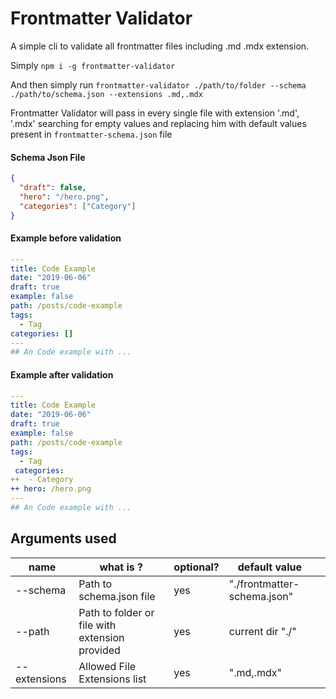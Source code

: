 # Frontmatter Validator

A simple cli to validate all frontmatter files including .md .mdx extension.

Simply `npm i -g frontmatter-validator`

And then simply run `frontmatter-validator ./path/to/folder --schema ./path/to/schema.json --extensions .md,.mdx`

Frontmatter Validator will pass in every single file with extension '.md', '.mdx' searching for empty values and replacing him with default values present in `frontmatter-schema.json` file

#### Schema Json File

```json
{
  "draft": false,
  "hero": "/hero.png",
  "categories": ["Category"]
}
```

#### Example before validation

```yml
---
title: Code Example
date: "2019-06-06"
draft: true
example: false
path: /posts/code-example
tags:
  - Tag
categories: []
---
## An Code example with ...
```

#### Example after validation

```yml
---
title: Code Example
date: "2019-06-06"
draft: true
example: false
path: /posts/code-example
tags:
  - Tag
 categories:
++  - Category
++ hero: /hero.png
---
## An Code example with ...
```

## Arguments used

| name         | what is ?                                      | optional? | default value               |     |
| ------------ | ---------------------------------------------- | --------- | --------------------------- | --- |
| --schema     | Path to schema.json file                       | yes       | "./frontmatter-schema.json" |     |
| --path       | Path to folder or file with extension provided | yes       | current dir "./"            |     |
| --extensions | Allowed File Extensions list                   | yes       | ".md,.mdx"                  |     |
